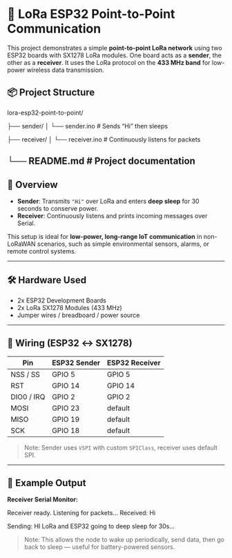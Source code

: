 # 📡 LoRa ESP32 Point-to-Point Communication

This project demonstrates a simple **point-to-point LoRa network** using two ESP32 boards with SX1278 LoRa modules. One board acts as a **sender**, the other as a **receiver**. It uses the LoRa protocol on the **433 MHz band** for low-power wireless data transmission.

## 📦 Project Structure

lora-esp32-point-to-point/

├── sender/
│   └── sender.ino        # Sends “Hi” then sleeps

├── receiver/
│   └── receiver.ino      # Continuously listens for packets

└── README.md             # Project documentation
---

## 📡 Overview

- **Sender**: Transmits `"Hi"` over LoRa and enters **deep sleep** for 30 seconds to conserve power.
- **Receiver**: Continuously listens and prints incoming messages over Serial.

This setup is ideal for **low-power, long-range IoT communication** in non-LoRaWAN scenarios, such as simple environmental sensors, alarms, or remote control systems.

---

## 🛠 Hardware Used

- 2x ESP32 Development Boards
- 2x LoRa SX1278 Modules (433 MHz)
- Jumper wires / breadboard / power source

---

## 🔌 Wiring (ESP32 ↔ SX1278)

| Pin       | ESP32 Sender | ESP32 Receiver |
|-----------|--------------|----------------|
| NSS / SS  | GPIO 5       | GPIO 5         |
| RST       | GPIO 14      | GPIO 14        |
| DIO0 / IRQ| GPIO 2       | GPIO 2         |
| MOSI      | GPIO 23      | default        |
| MISO      | GPIO 19      | default        |
| SCK       | GPIO 18      | default        |

> Note: Sender uses `VSPI` with custom `SPIClass`, receiver uses default SPI.

---

## 🧪 Example Output

**Receiver Serial Monitor:**

Receiver ready.
Listening for packets...
Received: Hi

Sending: HI
LoRa and ESP32 going to deep sleep for 30s...

> Note: This allows the node to wake up periodically, send data, then go back to sleep — useful for battery-powered sensors.
